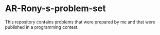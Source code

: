 # AR-Rony-s-problem-set
This repository contains problems that were prepared by me and that were published in a programming contest.
